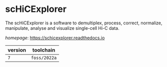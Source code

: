 # scHiCExplorer

The scHiCExplorer is a software to demultiplex, process, correct, normalize, manipulate, analyse and visualize single-cell Hi-C data.

*homepage*: <https://schicexplorer.readthedocs.io>

version | toolchain
--------|----------
``7`` | ``foss/2022a``
